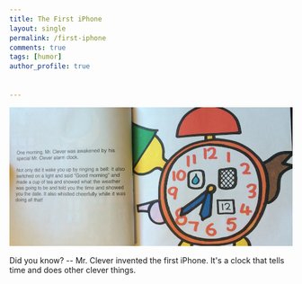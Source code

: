 ```yaml
---
title: The First iPhone
layout: single
permalink: /first-iphone
comments: true
tags: [humor]
author_profile: true


---
```


![iphone](/img/first-iphone.jpg)

Did you know? -- Mr. Clever invented the first iPhone. It's a clock that tells time and does other clever things. 


